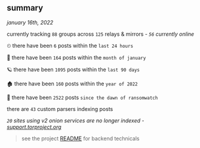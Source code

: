 
## summary
_january 16th, 2022_

currently tracking `88` groups across `125` relays & mirrors - _`56` currently online_

⏲ there have been `6` posts within the `last 24 hours`

🦈 there have been `164` posts within the `month of january`

🪐 there have been `1095` posts within the `last 90 days`

🏚 there have been `160` posts within the `year of 2022`

🦕 there have been `2522` posts `since the dawn of ransomwatch`

there are `43` custom parsers indexing posts

_`20` sites using v2 onion services are no longer indexed - [support.torproject.org](https://support.torproject.org/onionservices/v2-deprecation/)_

> see the project [README](https://github.com/thetanz/ransomwatch#ransomwatch--) for backend technicals
